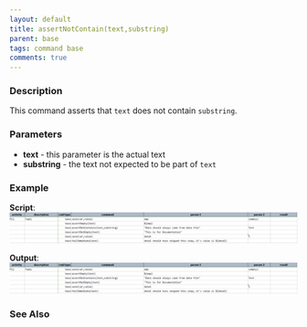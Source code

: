 ```yaml
---
layout: default
title: assertNotContain(text,substring)
parent: base
tags: command base
comments: true
---
```



### Description
This command asserts that `text` does not contain `substring`.


### Parameters
- **text** - this parameter is the actual text
- **substring** - the text not expected to be part of `text`


### Example
**Script**:<br/>
![script](image/assertNotContains_01.png)

**Output**:<br/>
![output](image/assertNotContains_01.png)


### See Also
